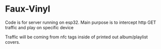 # Faux-Vinyl

Code is for server running on esp32. Main purpose is to intercept http GET traffic and play on specific device

Traffic will be coming from nfc tags inside of printed out album/playlist covers.